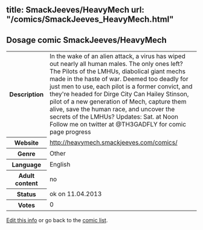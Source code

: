 title: SmackJeeves/HeavyMech
url: "/comics/SmackJeeves_HeavyMech.html"
---
Dosage comic SmackJeeves/HeavyMech
-----------------------------------------

<table class="comicinfo">
<tr>
<th>Description</th><td>In the wake of an alien attack, a virus has wiped out nearly all human males. The only ones left? The Pilots of the LMHUs, diabolical giant mechs made in the haste of war. Deemed too deadly for just men to use, each pilot is a former convict, and they're headed for Dirge City Can Hailey Stinson, pilot of a new generation of Mech, capture them alive, save the human race, and uncover the secrets of the LMHUs? Updates: Sat. at Noon Follow me on twitter at @TH3GADFLY for comic page progress</td>
</tr>
<tr>
<th>Website</th><td><a href="http://heavymech.smackjeeves.com/comics/">http://heavymech.smackjeeves.com/comics/</a></td>
</tr>
<tr>
<th>Genre</th><td>Other</td>
</tr>
<tr>
<th>Language</th><td>English</td>
</tr>
<tr>
<th>Adult content</th><td>no</td>
</tr>
<tr>
<th>Status</th><td>ok on 11.04.2013</td>
</tr>
<tr>
<th>Votes</th><td>0</div></td>
</tr>
</table>

[Edit this info](/comics/SmackJeeves_HeavyMech_edit.html) or go back to the [comic list](../comic-index.html).

